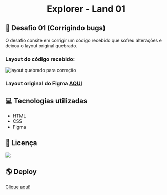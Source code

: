 # <center> Explorer - Land 01

## 📝 Desafio 01 (Corrigindo bugs)

O desafio consite em corrigir um código recebido que sofreu alterações e deixou o layout original quebrado.

### Layout do código recebido:

![layout quebrado para correção](https://efficient-sloth-d85.notion.site/image/https%3A%2F%2Fs3-us-west-2.amazonaws.com%2Fsecure.notion-static.com%2Fa29a32b1-069e-4e79-af05-d69f772bccb5%2FUntitled.png?table=block&id=8f89f434-cf5e-47a9-8612-c55e35452cfd&spaceId=08f749ff-d06d-49a8-a488-9846e081b224&width=2000&userId=&cache=v2)

### Layout original do Figma [AQUI](https://www.figma.com/file/fAvYZz4dPV5MfhL77XkqkD/Explorer---Projeto-01?type=design&node-id=0-1&mode=design)

## 💻 Tecnologias utilizadas

<ul>
  <li>HTML</li>
  <li>CSS</li>
  <li>Figma</li>
</ul>

## 📄 Licença

![](https://img.shields.io/badge/license-MIT-orange)

## 🌎 Deploy

[Clique aqui!](https://karen-cardoso.github.io/explorer-land01-desafio-fase01/)
